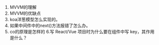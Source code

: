 1. MVVM的理解
2. MVVM的优缺点
3. koa洋葱模型怎么实现的。
4. 如果中间件中的next()方法报错了怎么办。
5. co的原理是怎样的
6.写 React/Vue 项目时为什么要在组件中写 key，其作用是什么？
